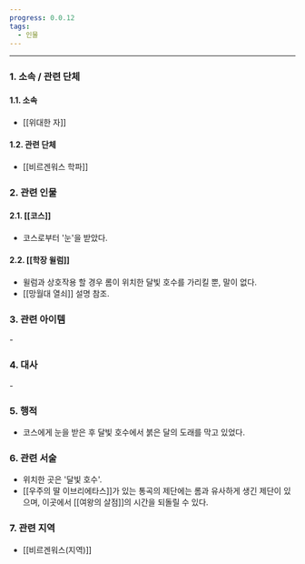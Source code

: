 ```yaml
---
progress: 0.0.12
tags:
  - 인물
---
```

---
### 1. 소속 / 관련 단체
#### 1.1. 소속
- [[위대한 자]]
#### 1.2. 관련 단체
- [[비르겐워스 학파]]

### 2. 관련 인물
#### 2.1. [[코스]]
- 코스로부터 '눈'을 받았다.
#### 2.2. [[학장 윌럼]]
- 윌럼과 상호작용 할 경우 롬이 위치한 달빛 호수를 가리킬 뿐, 말이 없다.
- [[망월대 열쇠]] 설명 참조.

### 3. 관련 아이템
\-
### 4. 대사
\-
### 5. 행적
- 코스에게 눈을 받은 후 달빛 호수에서 붉은 달의 도래를 막고 있었다.
### 6. 관련 서술
- 위치한 곳은 '달빛 호수'. 
- [[우주의 딸 이브리에타스]]가 있는 통곡의 제단에는 롬과 유사하게 생긴 제단이 있으며, 이곳에서 [[여왕의 살점]]의 시간을 되돌릴 수 있다.
### 7. 관련 지역
- [[비르겐워스(지역)]]